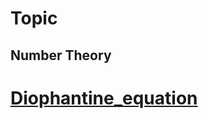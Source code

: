 # Topic
## Number Theory
# [Diophantine_equation](https://en.wikipedia.org/wiki/Diophantine_equation)